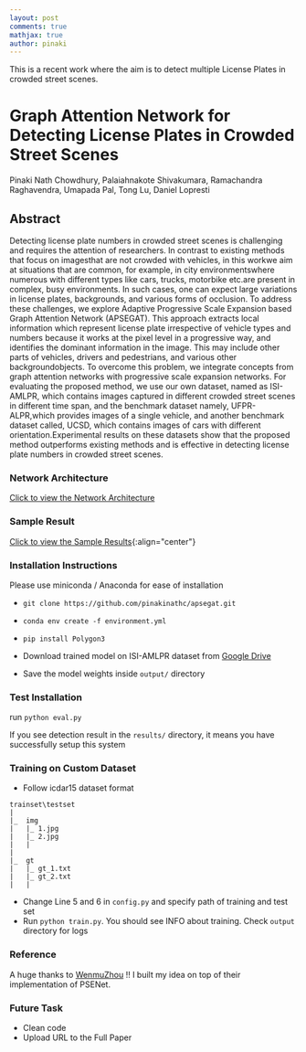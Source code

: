 ```yaml
---
layout: post
comments: true
mathjax: true
author: pinaki
---
```


This is a recent work where the aim is to detect multiple License Plates in crowded street scenes.

# Graph Attention Network for Detecting License Plates in Crowded Street Scenes

Pinaki Nath Chowdhury, Palaiahnakote Shivakumara, Ramachandra Raghavendra, Umapada Pal, Tong Lu, Daniel Lopresti

## Abstract

Detecting license plate numbers in crowded street scenes is challenging and requires the attention of researchers. In contrast to existing methods that focus on imagesthat are not crowded with vehicles, in this workwe aim at situations that are common, for example, in city environmentswhere numerous with different types like cars, trucks, motorbike etc.are present in complex, busy environments. In such cases, one can expect large variations in license plates, backgrounds, and various forms of occlusion. To address these challenges, we explore Adaptive Progressive Scale Expansion based Graph Attention Network (APSEGAT). This approach extracts local information which represent license plate irrespective of vehicle types and numbers because it works at the pixel level in a progressive way, and identifies the dominant information in the image. This may include other parts of vehicles, drivers and pedestrians, and various other backgroundobjects. To overcome this problem, we integrate concepts from graph attention networks with progressive scale expansion networks. For evaluating the proposed method, we use our own dataset, named as ISI-AMLPR, which contains images captured in different crowded street scenes in different time span, and the benchmark dataset namely, UFPR-ALPR,which provides images of a single vehicle, and another benchmark dataset called, UCSD, which contains images of cars with different orientation.Experimental results on these datasets show that the proposed method outperforms existing methods and is effective in detecting license plate numbers in crowded street scenes.

### Network Architecture
[Click to view the Network Architecture](/projects/images/apsegat-network.jpg)

### Sample Result
[Click to view the Sample Results](/projects/images/apsegat-result.jpg){:align="center"}

### Installation Instructions
Please use miniconda / Anaconda for ease of installation

- ```git clone https://github.com/pinakinathc/apsegat.git```

- ```conda env create -f environment.yml```

- ```pip install Polygon3```

- Download trained model on ISI-AMLPR dataset from [Google Drive](https://drive.google.com/file/d/1xngclFs5ZO3vffklbho-ZlCzaHdBrw8F/view?usp=sharing)

- Save the model weights inside ```output/``` directory

### Test Installation
run ```python eval.py```

If you see detection result in the ```results/``` directory, it means you have successfully setup this system

### Training on Custom Dataset
- Follow icdar15 dataset format
```
trainset\testset
|
|_  img
|   |_ 1.jpg
|   |_ 2.jpg
|   |
|
|_  gt
|   |_ gt_1.txt
|   |_ gt_2.txt
|   |
```

- Change Line 5 and 6 in ```config.py``` and specify path of training and test set
- Run ```python train.py```. You should see INFO about training. Check ```output``` directory for logs

### Reference
A huge thanks to [WenmuZhou](https://github.com/WenmuZhou/PSENet.pytorch) !! I built my idea on top of their implementation of PSENet.

### Future Task
- Clean code
- Upload URL to the Full Paper

<!--- ### Application to download the novel ISI-AMLPR dataset
Please send an email to me ```contact [at] pinakinathc.me``` **and** Prof. Dr. Umapada Pal ```umapada [at] isical.ac.in```--->
